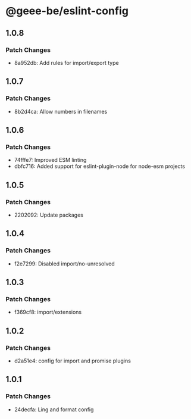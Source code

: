 # @geee-be/eslint-config

## 1.0.8

### Patch Changes

- 8a952db: Add rules for import/export type

## 1.0.7

### Patch Changes

- 8b2d4ca: Allow numbers in filenames

## 1.0.6

### Patch Changes

- 74fffe7: Improved ESM linting
- dbfc716: Added support for eslint-plugin-node for node-esm projects

## 1.0.5

### Patch Changes

- 2202092: Update packages

## 1.0.4

### Patch Changes

- f2e7299: Disabled import/no-unresolved

## 1.0.3

### Patch Changes

- f369cf8: import/extensions

## 1.0.2

### Patch Changes

- d2a51e4: config for import and promise plugins

## 1.0.1

### Patch Changes

- 24decfa: Ling and format config
